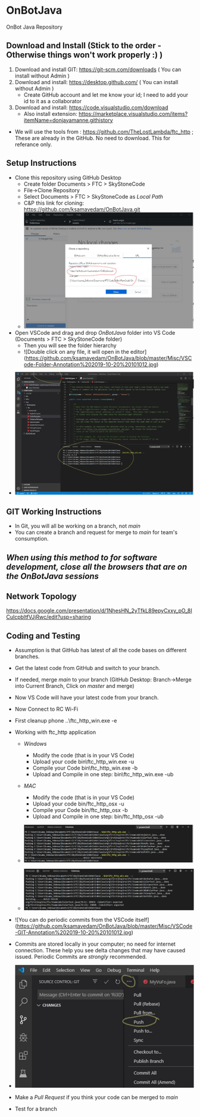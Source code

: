 # OnBotJava
OnBot Java Repository
## Download and Install (Stick to the order - Otherwise things won't work properly :) ) 
1. Download and install GIT: https://git-scm.com/downloads  ( You can install without Admin )
2. Download and install: https://desktop.github.com/  ( You can install without Admin )
    - Create GitHub account and let me know your id; I need to add your id to it as a collaborator
3. Download and install: https://code.visualstudio.com/download
    - Also install extension: https://marketplace.visualstudio.com/items?itemName=donjayamanne.githistory

- We will use the tools from : https://github.com/TheLostLambda/ftc_http ; These are already in the GitHub. No need to download. This for referance only. 

## Setup Instructions
- Clone this repository using GitHub Desktop
  - Create folder Documents > FTC > SkyStoneCode 
  - File->Clone Repository
  - Select Documents > FTC > SkyStoneCode as *Local Path*
  - C&P this link for cloning: https://github.com/ksamavedam/OnBotJava.git
  - ![GitHub Clone](https://github.com/ksamavedam/OnBotJava/blob/master/Misc/GitHubClone-Annotation%202019-10-20%20101012.jpg)
- Open VSCode and  drag and drop *OnBotJava* folder into VS Code (Documents > FTC > SkyStoneCode folder)
  - Then you will see the folder hierarchy 
  - ![Double click on any file, it will open in the editor] (https://github.com/ksamavedam/OnBotJava/blob/master/Misc/VSCode-Folder-Annotation%202019-10-20%20101012.jpg)
- ![In VSCode -> Open Terminal (see top menu) in which you will execute ftp_http commands](https://github.com/ksamavedam/OnBotJava/blob/master/Misc/VSCode-Annotation%202019-10-20%20101012.jpg)

## GIT Working Instructions
- In Git, you will all be working on a branch, not *main* 
- You can create a branch and request for merge to *main* for team's consumption. 

## *When using this method to for software development, close all the browsers that are on the OnBotJava sessions*
## Network Topology
https://docs.google.com/presentation/d/1NhesHN_2yTfkL89epyCxxy_pO_8ICulcpbltfVJjRwc/edit?usp=sharing
## Coding and Testing
- Assumption is that GitHub has latest of all the code bases on different branches. 
- Get the latest code from GitHub and switch to your branch.
- If needed, merge *main* to your branch (GitHub Desktop: Branch->Merge into Current Branch, Click on *master* and merge)
- Now VS Code will have your latest code from your branch.
- Now Connect to RC Wi-Fi   
- First cleanup phone ..\ftc_http_win.exe -e  
- Working with ftc_http application 
  - *Windows*
    - Modify the code (that is in your VS Code)
    - Upload your code  bin\ftc_http_win.exe -u
    - Compile your Code bin\ftc_http_win.exe -b
    - Upload and Compile in one step: bin\ftc_http_win.exe -ub
   - *MAC*
      - Modify the code (that is in your VS Code)
      - Upload your code  bin/ftc_http_osx -u
      - Compile your Code bin/ftc_http_osx -b
      - Upload and Compile in one step: bin/ftc_http_osx -ub
      
  - ![Here is a session of these commands in VSCode](https://github.com/ksamavedam/OnBotJava/blob/master/Misc/VSCode-Term-ftc-http-Annotation%202019-10-20%20101012.jpg)
  - ![Here is a session of ERROR Scenario VSCode](https://github.com/ksamavedam/OnBotJava/blob/master/Misc/VSCode-Term-ftc-http-error-Annotation%202019-10-20%20101012.jpg)

- ![You can do periodic commits from the VSCode itself] (https://github.com/ksamavedam/OnBotJava/blob/master/Misc/VSCode-GIT-Annotation%202019-10-20%20101012.jpg)
- Commits are stored locally in your computer; no need for internet connection. These help you see delta changes that may have caused issued. Periodic Commits are *strongly* recommended.
- ![At the end of the day, you must push changes to GitHub](https://github.com/ksamavedam/OnBotJava/blob/master/Misc/VSCode-GIT-Push-Annotation%202019-10-20%20101012.jpg)
- Make a *Pull Request* if you think your code can be merged to *main*
  

- Test for a branch
